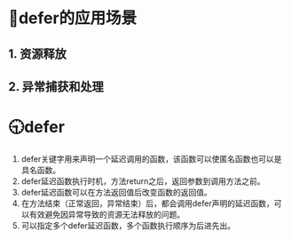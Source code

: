 
# 🥏defer的应用场景
## 1. 资源释放

## 2. 异常捕获和处理

# 🕤defer
1. defer关键字用来声明一个延迟调用的函数，该函数可以使匿名函数也可以是具名函数。
2. defer延迟函数执行时机，方法return之后，返回参数到调用方法之前。
3. defer延迟函数可以在方法返回值后改变函数的返回值。
4. 在方法结束（正常返回，异常结束）后，都会调用defer声明的延迟函数，可以有效避免因异常导致的资源无法释放的问题。
5. 可以指定多个defer延迟函数，多个函数执行顺序为后进先出。